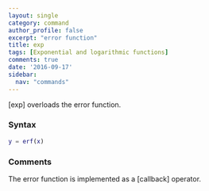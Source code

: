 ```yaml
---
layout: single
category: command
author_profile: false
excerpt: "error function"
title: exp
tags: [Exponential and logarithmic functions]
comments: true
date: '2016-09-17'
sidebar:
  nav: "commands"
---
```


[exp] overloads the error function.

### Syntax

````matlab
y = erf(x)
````

### Comments

The error function is implemented as a [callback] operator.

